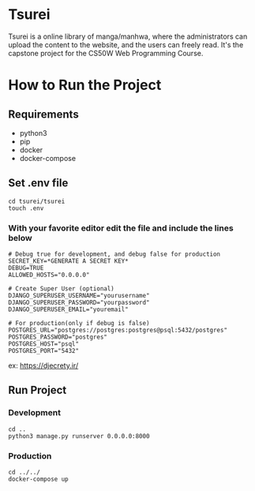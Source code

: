 ﻿# Tsurei
Tsurei is a online library of manga/manhwa, where the administrators can upload the content to the website, and the users can freely read. It's the capstone project for the CS50W Web Programming Course.

# How to Run the Project

## Requirements
- python3
- pip
- docker
- docker-compose

## Set .env file
    cd tsurei/tsurei
    touch .env

### With your favorite editor edit the file and include the lines below

    # Debug true for development, and debug false for production
    SECRET_KEY=*GENERATE A SECRET KEY*
    DEBUG=TRUE
    ALLOWED_HOSTS="0.0.0.0"

    # Create Super User (optional)
    DJANGO_SUPERUSER_USERNAME="yourusername"
    DJANGO_SUPERUSER_PASSWORD="yourpassword"
    DJANGO_SUPERUSER_EMAIL="youremail"

    # For production(only if debug is false)
    POSTGRES_URL="postgres://postgres:postgres@psql:5432/postgres"
    POSTGRES_PASSWORD="postgres"
    POSTGRES_HOST="psql"
    POSTGRES_PORT="5432"

ex: https://djecrety.ir/

## Run Project

### Development
    cd ..
    python3 manage.py runserver 0.0.0.0:8000

### Production
    cd ../../
    docker-compose up
